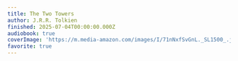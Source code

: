 ```yaml
---
title: The Two Towers
author: J.R.R. Tolkien
finished: 2025-07-04T00:00:00.000Z
audiobook: true
coverImage: 'https://m.media-amazon.com/images/I/71nNxfSvGnL._SL1500_.jpg'
favorite: true
---
```

